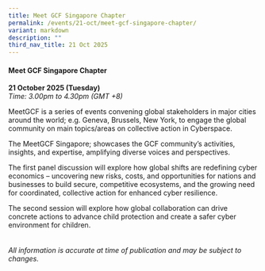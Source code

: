 ```yaml
---
title: Meet GCF Singapore Chapter
permalink: /events/21-oct/meet-gcf-singapore-chapter/
variant: markdown
description: ""
third_nav_title: 21 Oct 2025
---
```

#### **Meet GCF Singapore Chapter**

**21 October 2025 (Tuesday)**  
*Time: 3.00pm to 4.30pm (GMT +8)*

MeetGCF is a series of events convening global stakeholders in major cities around the world; e.g. Geneva, Brussels, New York, to engage the global community on main topics/areas on collective action in Cyberspace.
 
The MeetGCF Singapore; showcases the GCF community’s activities, insights, and expertise, amplifying diverse voices and perspectives.
 
The first panel discussion will explore how global shifts are redefining cyber economics – uncovering new risks, costs, and opportunities for nations and businesses to build secure, competitive ecosystems, and the growing need for coordinated, collective action for enhanced cyber resilience.
 
The second session will explore how global collaboration can drive concrete actions to advance child protection and create a safer cyber environment for children.
<br><br><br>
*All information is accurate at time of publication and may be subject to changes.*